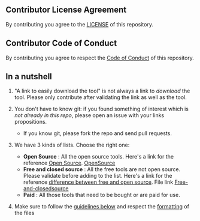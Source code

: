 ## Contributor License Agreement
By contributing you agree to the [LICENSE](https://github.com/newcon/securitytools/LICENSE) of this repository.

## Contributor Code of Conduct
By contributing you agree to respect the [Code of Conduct](https://github.com/newcon/securitytools/CODE_OF_CONDUCT.md) of this repository.

## In a nutshell
1. "A link to easily download the tool" is not always a link to *download* the tool. Please only contribute after validating the link as well as the tool.
2. You don't have to know git: if you found something of interest which is *not already in this repo*, please open an issue with your links propositions.
    - If you know git, please fork the repo and send pull requests.
3. We have 3 kinds of lists. Choose the right one:

    - **Open Source** : All the open source tools. Here's a link for the reference [Open Source](https://opensource.org/). [OpenSource](https://github.com/newcon/securitytools/opensource.md)
    - **Free and closed source** : All the free tools are not open source. Please validate before adding to the list. Here's a link for the reference [difference between free and open source](https://www.gnu.org/philosophy/open-source-misses-the-point.en.html). File link [Free-and-closedsource](https://github.com/newcon/securitytools/free-and-closedsource.md)
    - **Paid** : All those tools that need to be bought or are paid for use.

4. Make sure to follow the [guidelines below](#guidelines) and respect the [formatting](#formatting) of the files

